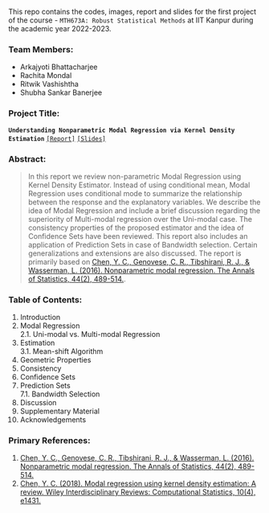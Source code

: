 This repo contains the codes, images, report and slides for the first project of the course - `MTH673A: Robust Statistical Methods` at IIT Kanpur during the academic year 2022-2023.

### Team Members:

  - Arkajyoti Bhattacharjee
  - Rachita Mondal
  - Ritwik Vashishtha
  - Shubha Sankar Banerjee

### Project Title:

**`Understanding Nonparametric Modal Regression via Kernel Density Estimation`** [`[Report]`](https://github.com/ArkaB-DS/NPmodalReg/blob/main/Group7%20Report.pdf) [`[Slides]`](https://github.com/ArkaB-DS/NPmodalReg/blob/main/Robust_Project_I__slides_.pdf)

### Abstract:

> In this report we review non-parametric Modal Regression using Kernel Density Estimator. Instead of using conditional mean, Modal Regression uses conditional mode to summarize the relationship between the response and the explanatory variables. We describe the idea of Modal Regression and include a brief discussion regarding the superiority of Multi-modal regression over the Uni-modal case. The consistency properties of the proposed estimator and the idea of Confidence Sets have been reviewed. This report also includes an application of Prediction Sets in case of Bandwidth selection. Certain generalizations and extensions are also discussed. The report is primarily based on [Chen, Y. C., Genovese, C. R., Tibshirani, R. J., & Wasserman, L. (2016). Nonparametric modal regression. The Annals of Statistics, 44(2), 489-514.](https://projecteuclid.org/journals/annals-of-statistics/volume-44/issue-2/Nonparametric-modal-regression/10.1214/15-AOS1373.pdf).

### Table of Contents:
  
  1. Introduction 
  2. Modal Regression </br>
      2.1. Uni-modal vs. Multi-modal Regression 
  3. Estimation </br>
      3.1. Mean-shift Algorithm
  4. Geometric Properties 
  5. Consistency 
  6. Confidence Sets 
  7. Prediction Sets </br>
    7.1. Bandwidth Selection
  8. Discussion 
  9. Supplementary Material 
  10. Acknowledgements 

### Primary References:

  1. [Chen, Y. C., Genovese, C. R., Tibshirani, R. J., & Wasserman, L. (2016). Nonparametric modal regression. The Annals of Statistics, 44(2), 489-514.](https://projecteuclid.org/journals/annals-of-statistics/volume-44/issue-2/Nonparametric-modal-regression/10.1214/15-AOS1373.pdf)
  2. [Chen, Y. C. (2018). Modal regression using kernel density estimation: A review. Wiley Interdisciplinary Reviews: Computational Statistics, 10(4), e1431.](https://arxiv.org/pdf/1710.07004)
